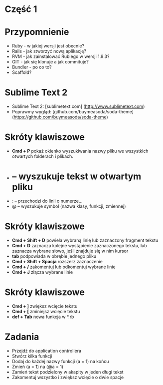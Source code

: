 <!SLIDE title-slide transition=fade>

# Część 1 #

<!SLIDE title-slide transition=fade>

# Przypomnienie

  * Ruby - w jakiej wersji jest obecnie?
  * Rails - jak stworzyć nową aplikację?
  * RVM - jak zainstalować Rubiego w wersji 1.9.3?
  * GIT - jak się klonuje a jak commituje?
  * Bundler - po co to?
  * Scaffold?

<!SLIDE smaller bullets incremental transition=fade>

# Sublime Text 2

  * Sublime Text 2: [sublimetext.com] (http://www.sublimetext.com)
  * Poprawmy wygląd: [github.com/buymeasoda/soda-theme] (https://github.com/buymeasoda/soda-theme)

# Skróty klawiszowe

  * __Cmd + P__ pokaż okienko wyszukiwania nazwy pliku we wszystkich otwartych folderach i plikach. 
  * # – wyszukuje tekst w otwartym pliku 
  * : – przechodzi do linii o numerze...
  * @ – wyszukuje symbol (nazwa klasy, funkcji, zmiennej) 

  
<!SLIDE smaller bullets incremental transition=fade>

# Skróty klawiszowe

  * __Cmd + Shift + D__ powiela wybraną linię lub zaznaczony fragment tekstu
  * __Cmd + D__ zaznacza kolejne wystąpienie zaznaczonego tekstu, lub zaznacza wybrane słowo, jeśli znajduje się w nim kursor
  * __tab__ podpowiada w obrębie jednego pliku
  * __Cmd + Shift + Spacja__ rozszerz zaznaczenie
  * __Cmd + /__ zakomentuj lub odkomentuj wybrane linie
  * __Cmd + J__ złącza wybrane linie

<!SLIDE smaller bullets incremental transition=fade>

# Skróty klawiszowe

  * __Cmd + ]__ zwiększ wcięcie tekstu
  * __Cmd + [__ zminiejsz wcięcie tekstu
  * __def + Tab__ nowa funkcja w *.rb


<!SLIDE smaller bullets incremental transition=fade>

# Zadania

  * Przejdż do application controllera
  * Stwórz kilka funkcji
  * Dodaj do każdej nazwy funkcji (a = 1) na końcu
  * Zmień (a = 1) na (@a = 1)
  * Zamień tekst podzielony w akapity w jeden długi tekst 
  * Zakomentuj wszystko i zwiększ wcięcie o dwie spacje
